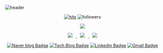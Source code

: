 ![header](https://capsule-render.vercel.app/api?type=waving&color=0:c31432,100:240b36&height=200&section=header&text=Welcome&fontSize=70&desc=changmok's%20github%20profile&fontAlign=21&fontAlignY=30&descAlign=18&descAlignY=50)
  
<div align=center>

[![hits](https://hits.seeyoufarm.com/api/count/incr/badge.svg?url=https%3A%2F%2Fgithub.com%2Fohbyul&count_bg=%237A7A7A&title_bg=%23FFADCC&icon=reverbnation.svg&icon_color=%23FF0000&title=hits&edge_flat=false)](https://hits.seeyoufarm.com)
![followers](https://img.shields.io/github/followers/ohbyul?style=social)
  
<img src="https://img.shields.io/badge/Python-3766AB?style=flat-square&logo=Python&logoColor=white"/></a>


<a href="https://byul91oh.tistory.com/">
<img
src="http://img.shields.io/badge/-Tech%20Blog-655ced?style=flat&logo=github&link=https://byul91oh.tistory.com/"
style="height : auto; margin-left : 10px; margin-right : 10px;"/>
</a> <a href="https://instagram.com/fivepxint">
<img
src="http://img.shields.io/badge/-Instagram-black?style=flat&logo=Instagram&link=https://instagram.com/fivepxint/"
style="height : auto; margin-left : 10px; margin-right : 10px;"/>
</a> <a href="mailto:quf8093@gmail.com">
<img
src="https://img.shields.io/badge/Gmail-d14836?style=flat-square&logo=Gmail&logoColor=white&link=mailto:quf8093@gmail.com"
style="height : auto; margin-left : 10px; margin-right : 10px;"/>
</a>

[![Naver blog Badge](https://img.shields.io/badge/-Naver%20blog-brightgreen?style=flat-square&logo=Naver&logoColor=white&link=https://blog.naver.com/wonwone567)](https://blog.naver.com/wonwone567)
[![Tech Blog Badge](http://img.shields.io/badge/-Tech%20blog-black?style=flat-square&logo=github&link=https://hyejinwon.github.io/)](https://hyejinwon.github.io/)
[![Linkedin Badge](https://img.shields.io/badge/-LinkedIn-blue?style=flat-square&logo=Linkedin&logoColor=white&link=https://www.linkedin.com/in/hyejin-won-0767971b7/)](https://www.linkedin.com/in/hyejin-won-0767971b7/)
[![Gmail Badge](https://img.shields.io/badge/Gmail-d14836?style=flat-square&logo=Gmail&logoColor=white&link=mailto:hyejini@kookmin.ac.kr)](mailto:hyejini@kookmin.ac.kr)


</div>
